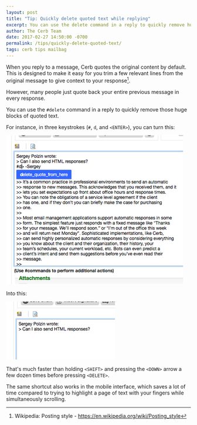 ```yaml
---
layout: post
title: "Tip: Quickly delete quoted text while replying"
excerpt: You can use the delete command in a reply to quickly remove huge blocks of quoted text.
author: The Cerb Team
date: 2017-02-27 14:50:00 -0700
permalink: /tips/quickly-delete-quoted-text/
tags: cerb tips mailbag
---
```


When you reply to a message, Cerb quotes the original content by default. This is designed to make it easy for you trim a few relevant lines from the original message to give context to your response[^inline-replying].

However, many people just quote back your entire previous message in every response.

You can use the `#delete` command in a reply to quickly remove those huge blocks of quoted text.

For instance, in three keystrokes (`#`, `d`, and `<ENTER>`), you can turn this:

<div class="cerb-screenshot">
<img src="/assets/images/tips/quickly-delete-quoted-text/cut-quote.png" class="screenshot">
</div>

Into this:

<div class="cerb-screenshot">
<img src="/assets/images/tips/quickly-delete-quoted-text/cut-quote-post.png" class="screenshot">
</div>

That's much faster than holding `<SHIFT>` and pressing the `<DOWN>` arrow a few dozen times before pressing `<DELETE>`.

The same shortcut also works in the mobile interface, which saves a lot of time compared to trying to highlight a page of text with your fingers while simultaneously scrolling.

[^inline-replying]: Wikipedia: Posting style - <https://en.wikipedia.org/wiki/Posting_style>